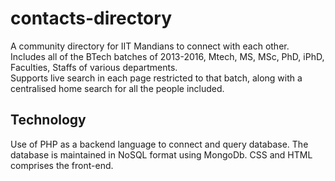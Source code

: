# contacts-directory

A community directory for IIT Mandians to connect with each other.<br>
Includes all of the BTech batches of 2013-2016, Mtech, MS, MSc, PhD, iPhD, Faculties, Staffs of various departments. <br>
Supports live search in each page restricted to that batch, along with a centralised home search for all the people included.

## Technology
Use of PHP as a backend language to connect and query database. The database is maintained in NoSQL format using MongoDb. CSS and HTML comprises the front-end.
